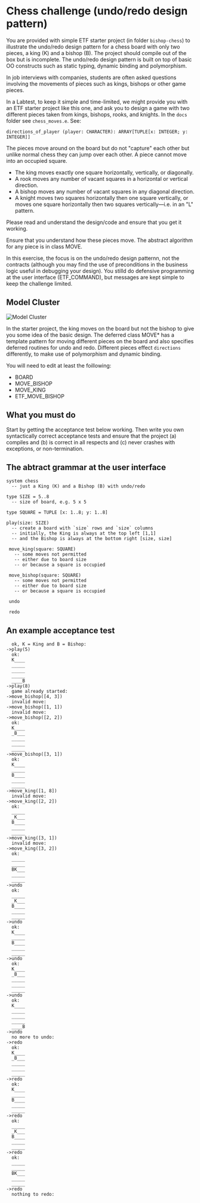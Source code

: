 # Chess challenge (undo/redo design pattern)

You are provided with simple ETF starter project (in folder `bishop-chess`) to illustrate the undo/redo design pattern for a chess board with only two pieces, a king (K) and a bishop (B). The project should compile out of the box but is incomplete. The undo/redo design pattern is built on top of basic OO constructs such as static typing, dynamic binding and polymorphism. 

In job interviews with companies, students are often asked questions involving the movements of pieces such as kings, bishops or other game pieces. 

In a Labtest, to keep it simple and time-limited, we might provide you with an ETF starter project like this one, and ask you to design a game with two different pieces taken from kings, bishops, rooks, and knights. In the `docs` folder see `chess_moves.e`. See:
  
`directions_of_player (player: CHARACTER): ARRAY[TUPLE[x: INTEGER; y: 
  INTEGER]]`
  
The pieces move around on the board but do not "capture" each other but unlike normal chess they can jump over each other. A piece cannot move into an occupied square. 

* The king moves exactly one square horizontally, vertically, or diagonally.
*  A rook moves any number of vacant squares in a horizontal or vertical direction. 
*  A bishop moves any number of vacant squares in any diagonal direction.
*  A knight moves two squares horizontally then one square vertically, or moves one square horizontally then two squares vertically—i.e. in an "L" pattern.

Please read and understand the design/code and ensure that you get it working. 

Ensure that you understand how these pieces move. The abstract algorithm for any piece is in class MOVE. 

In this exercise, the focus is on the undo/redo design patternn, not the contracts (although you may find the use of preconditions in the business logic useful in debugging your design). You stilld do defensive programming at the user interface (ETF_COMMAND), but messages are kept simple to keep the challenge limited. 
 
## Model Cluster

![Model Cluster](docs/model-cluster.png)

In the starter project, the king moves on the board but not the bishop to give you some idea of the basic design. The deferred class MOVE* has a template pattern for moving different pieces on the board and also specifies deferred routines for undo and redo. Different pieces effect `directions` differently, to make use of polymorphism and dynamic binding. 

You will need to edit at least the foillowing:

* BOARD
* MOVE_BISHOP
* MOVE_KING
* ETF_MOVE\_BISHOP

## What you must do

Start by getting the acceptance test below working. Then write you own syntactically correct acceptance tests and ensure that the project (a) compiles and (b) is correct in all respects and (c) never crashes with exceptions, or non-termination. 

## The abtract grammar at the user interface

```
system chess
  -- just a King (K) and a Bishop (B) with undo/redo

type SIZE = 5..8
  -- size of board, e.g. 5 x 5

type SQUARE = TUPLE [x: 1..8; y: 1..8]

play(size: SIZE)
  -- create a board with `size` rows and `size` columns
  -- initially, the King is always at the top left [1,1] 
  -- and the Bishop is always at the bottom right [size, size]

 move_king(square: SQUARE)
   -- some moves not permitted
   -- either due to board size
   -- or because a square is occupied

 move_bishop(square: SQUARE)
   -- some moves not permitted
   -- either due to board size
   -- or because a square is occupied

 undo

 redo
```

## An example acceptance test

```
  ok, K = King and B = Bishop:
->play(5)
  ok:
  K____
  _____
  _____
  _____
  ____B
->play(8)
  game already started:
->move_bishop([4, 3])
  invalid move:
->move_bishop([1, 1])
  invalid move:
->move_bishop([2, 2])
  ok:
  K____
  _B___
  _____
  _____
  _____
->move_bishop([3, 1])
  ok:
  K____
  _____
  B____
  _____
  _____
->move_king([1, 8])
  invalid move:
->move_king([2, 2])
  ok:
  _____
  _K___
  B____
  _____
  _____
->move_king([3, 1])
  invalid move:
->move_king([3, 2])
  ok:
  _____
  _____
  BK___
  _____
  _____
->undo
  ok:
  _____
  _K___
  B____
  _____
  _____
->undo
  ok:
  K____
  _____
  B____
  _____
  _____
->undo
  ok:
  K____
  _B___
  _____
  _____
  _____
->undo
  ok:
  K____
  _____
  _____
  _____
  ____B
->undo
  no more to undo:
->redo
  ok:
  K____
  _B___
  _____
  _____
  _____
->redo
  ok:
  K____
  _____
  B____
  _____
  _____
->redo
  ok:
  _____
  _K___
  B____
  _____
  _____
->redo
  ok:
  _____
  _____
  BK___
  _____
  _____
->redo
  nothing to redo:
```




 